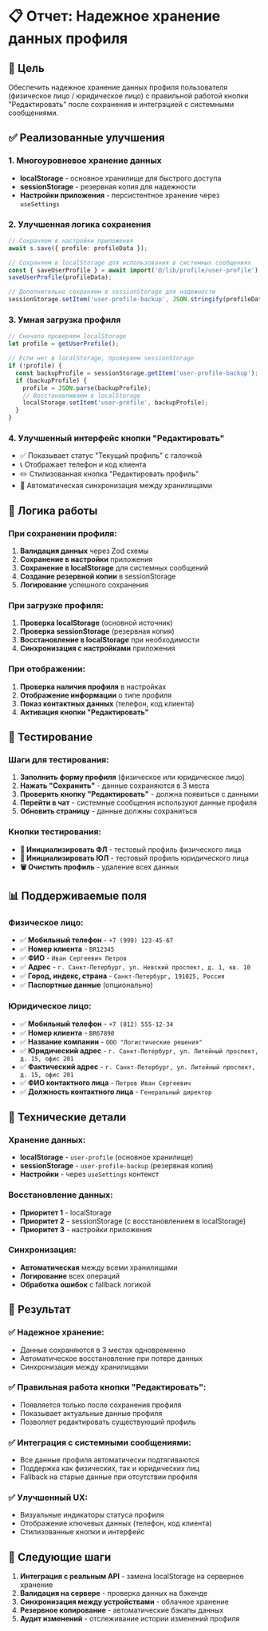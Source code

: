 # 📋 Отчет: Надежное хранение данных профиля

## 🎯 Цель
Обеспечить надежное хранение данных профиля пользователя (физическое лицо / юридическое лицо) с правильной работой кнопки "Редактировать" после сохранения и интеграцией с системными сообщениями.

## ✅ Реализованные улучшения

### 1. **Многоуровневое хранение данных**
- **localStorage** - основное хранилище для быстрого доступа
- **sessionStorage** - резервная копия для надежности
- **Настройки приложения** - персистентное хранение через `useSettings`

### 2. **Улучшенная логика сохранения**
```typescript
// Сохраняем в настройки приложения
await s.save({ profile: profileData });

// Сохраняем в localStorage для использования в системных сообщениях
const { saveUserProfile } = await import('@/lib/profile/user-profile');
saveUserProfile(profileData);

// Дополнительно сохраняем в sessionStorage для надежности
sessionStorage.setItem('user-profile-backup', JSON.stringify(profileData));
```

### 3. **Умная загрузка профиля**
```typescript
// Сначала проверяем localStorage
let profile = getUserProfile();

// Если нет в localStorage, проверяем sessionStorage
if (!profile) {
  const backupProfile = sessionStorage.getItem('user-profile-backup');
  if (backupProfile) {
    profile = JSON.parse(backupProfile);
    // Восстанавливаем в localStorage
    localStorage.setItem('user-profile', backupProfile);
  }
}
```

### 4. **Улучшенный интерфейс кнопки "Редактировать"**
- ✅ Показывает статус "Текущий профиль" с галочкой
- 📞 Отображает телефон и код клиента
- ✏️ Стилизованная кнопка "Редактировать профиль"
- 🔄 Автоматическая синхронизация между хранилищами

## 🔄 Логика работы

### При сохранении профиля:
1. **Валидация данных** через Zod схемы
2. **Сохранение в настройки** приложения
3. **Сохранение в localStorage** для системных сообщений
4. **Создание резервной копии** в sessionStorage
5. **Логирование** успешного сохранения

### При загрузке профиля:
1. **Проверка localStorage** (основной источник)
2. **Проверка sessionStorage** (резервная копия)
3. **Восстановление в localStorage** при необходимости
4. **Синхронизация с настройками** приложения

### При отображении:
1. **Проверка наличия профиля** в настройках
2. **Отображение информации** о типе профиля
3. **Показ контактных данных** (телефон, код клиента)
4. **Активация кнопки "Редактировать"**

## 🧪 Тестирование

### Шаги для тестирования:
1. **Заполнить форму профиля** (физическое или юридическое лицо)
2. **Нажать "Сохранить"** - данные сохраняются в 3 места
3. **Проверить кнопку "Редактировать"** - должна появиться с данными
4. **Перейти в чат** - системные сообщения используют данные профиля
5. **Обновить страницу** - данные должны сохраниться

### Кнопки тестирования:
- **🧑 Инициализировать ФЛ** - тестовый профиль физического лица
- **🏢 Инициализировать ЮЛ** - тестовый профиль юридического лица
- **🗑️ Очистить профиль** - удаление всех данных

## 📊 Поддерживаемые поля

### Физическое лицо:
- ✅ **Мобильный телефон** - `+7 (999) 123-45-67`
- ✅ **Номер клиента** - `BR12345`
- ✅ **ФИО** - `Иван Сергеевич Петров`
- ✅ **Адрес** - `г. Санкт-Петербург, ул. Невский проспект, д. 1, кв. 10`
- ✅ **Город, индекс, страна** - `Санкт-Петербург, 191025, Россия`
- ✅ **Паспортные данные** (опционально)

### Юридическое лицо:
- ✅ **Мобильный телефон** - `+7 (812) 555-12-34`
- ✅ **Номер клиента** - `BR67890`
- ✅ **Название компании** - `ООО "Логистические решения"`
- ✅ **Юридический адрес** - `г. Санкт-Петербург, ул. Литейный проспект, д. 15, офис 201`
- ✅ **Фактический адрес** - `г. Санкт-Петербург, ул. Литейный проспект, д. 15, офис 201`
- ✅ **ФИО контактного лица** - `Петров Иван Сергеевич`
- ✅ **Должность контактного лица** - `Генеральный директор`

## 🔧 Технические детали

### Хранение данных:
- **localStorage** - `user-profile` (основное хранилище)
- **sessionStorage** - `user-profile-backup` (резервная копия)
- **Настройки** - через `useSettings` контекст

### Восстановление данных:
- **Приоритет 1** - localStorage
- **Приоритет 2** - sessionStorage (с восстановлением в localStorage)
- **Приоритет 3** - настройки приложения

### Синхронизация:
- **Автоматическая** между всеми хранилищами
- **Логирование** всех операций
- **Обработка ошибок** с fallback логикой

## 🎉 Результат

### ✅ **Надежное хранение:**
- Данные сохраняются в 3 местах одновременно
- Автоматическое восстановление при потере данных
- Синхронизация между хранилищами

### ✅ **Правильная работа кнопки "Редактировать":**
- Появляется только после сохранения профиля
- Показывает актуальные данные профиля
- Позволяет редактировать существующий профиль

### ✅ **Интеграция с системными сообщениями:**
- Все данные профиля автоматически подтягиваются
- Поддержка как физических, так и юридических лиц
- Fallback на старые данные при отсутствии профиля

### ✅ **Улучшенный UX:**
- Визуальные индикаторы статуса профиля
- Отображение ключевых данных (телефон, код клиента)
- Стилизованные кнопки и интерфейс

## 🚀 Следующие шаги

1. **Интеграция с реальным API** - замена localStorage на серверное хранение
2. **Валидация на сервере** - проверка данных на бэкенде
3. **Синхронизация между устройствами** - облачное хранение
4. **Резервное копирование** - автоматические бэкапы данных
5. **Аудит изменений** - отслеживание истории изменений профиля
